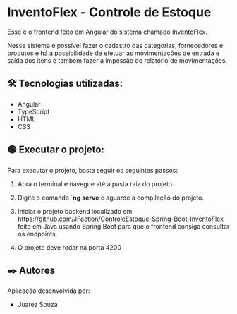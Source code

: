 # InventoFlex - Controle de Estoque

Esse é o frontend feito em Angular do sistema chamado InventoFlex.

Nesse sistema é possível fazer o cadastro das categorias, fornecedores e produtos e há a possibilidade de efetuar as movimentações de entrada e saída dos itens e também fazer a impessão do relatório de movimentações.



## 🛠️ Tecnologias utilizadas:

* Angular
* TypeScript
* HTML
* CSS

  

## 🟢 **Executar o projeto:**

Para executar o projeto, basta seguir os seguintes passos:

1. Abra o terminal e navegue até a pasta raiz do projeto.

2. Digite o comando `**ng serve** e aguarde a compilação do projeto.

3. Iniciar o projeto backend localizado em https://github.com/JFaction/ControleEstoque-Spring-Boot-InventoFlex feito em Java usando Spring Boot para que o frontend consiga consultar os endpoints.


4.  O projeto deve rodar na porta 4200



## ✒️ Autores

Aplicação desenvolvida por:

* Juarez Souza



